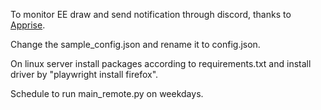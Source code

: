 To monitor EE draw and send notification through discord, thanks to [Apprise](https://github.com/caronc/apprise).

Change the sample_config.json and rename it to config.json.

On linux server install packages according to requirements.txt and install driver by "playwright install firefox".

Schedule to run main_remote.py on weekdays.